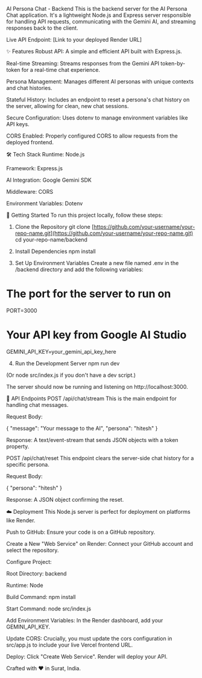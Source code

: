 AI Persona Chat - Backend
This is the backend server for the AI Persona Chat application. It's a lightweight Node.js and Express server responsible for handling API requests, communicating with the Gemini AI, and streaming responses back to the client.

Live API Endpoint: [Link to your deployed Render URL]

✨ Features
Robust API: A simple and efficient API built with Express.js.

Real-time Streaming: Streams responses from the Gemini API token-by-token for a real-time chat experience.

Persona Management: Manages different AI personas with unique contexts and chat histories.

Stateful History: Includes an endpoint to reset a persona's chat history on the server, allowing for clean, new chat sessions.

Secure Configuration: Uses dotenv to manage environment variables like API keys.

CORS Enabled: Properly configured CORS to allow requests from the deployed frontend.

🛠️ Tech Stack
Runtime: Node.js

Framework: Express.js

AI Integration: Google Gemini SDK

Middleware: CORS

Environment Variables: Dotenv

🚀 Getting Started
To run this project locally, follow these steps:

1. Clone the Repository
git clone [https://github.com/your-username/your-repo-name.git](https://github.com/your-username/your-repo-name.git)
cd your-repo-name/backend

2. Install Dependencies
npm install

3. Set Up Environment Variables
Create a new file named .env in the /backend directory and add the following variables:

# The port for the server to run on
PORT=3000

# Your API key from Google AI Studio
GEMINI_API_KEY=your_gemini_api_key_here

4. Run the Development Server
npm run dev

(Or node src/index.js if you don't have a dev script.)

The server should now be running and listening on http://localhost:3000.

📝 API Endpoints
POST /api/chat/stream
This is the main endpoint for handling chat messages.

Request Body:

{
  "message": "Your message to the AI",
  "persona": "hitesh"
}

Response: A text/event-stream that sends JSON objects with a token property.

POST /api/chat/reset
This endpoint clears the server-side chat history for a specific persona.

Request Body:

{
  "persona": "hitesh"
}

Response: A JSON object confirming the reset.

☁️ Deployment
This Node.js server is perfect for deployment on platforms like Render.

Push to GitHub: Ensure your code is on a GitHub repository.

Create a New "Web Service" on Render: Connect your GitHub account and select the repository.

Configure Project:

Root Directory: backend

Runtime: Node

Build Command: npm install

Start Command: node src/index.js

Add Environment Variables: In the Render dashboard, add your GEMINI_API_KEY.

Update CORS: Crucially, you must update the cors configuration in src/app.js to include your live Vercel frontend URL.

Deploy: Click "Create Web Service". Render will deploy your API.

Crafted with ❤️ in Surat, India.